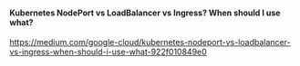 #### Kubernetes NodePort vs LoadBalancer vs Ingress? When should I use what?
https://medium.com/google-cloud/kubernetes-nodeport-vs-loadbalancer-vs-ingress-when-should-i-use-what-922f010849e0
